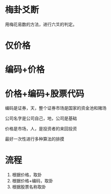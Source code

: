 # 梅卦爻断

用梅花易数的方法，进行六爻的判定。

# 仅价格


# 编码+价格

# 价格+编码+股票代码
编码是证券，天，整个证券市场是国家的资金池和赌场

公司名字是公司自己，地，公司是基础

价格是市场，人，是投资者的来回投资

最好一次性进行多种算法的排摸


# 流程
1. 根据价格，取卦
2. 根据价格+编码，取卦
3. 根据股票名称取卦


